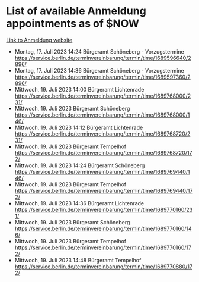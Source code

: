 # List of available Anmeldung appointments as of $NOW
[Link to Anmeldung website](https://service.berlin.de/terminvereinbarung/termin/tag.php?termin=1&anliegen[]=120686&dienstleisterlist=122210,122217,327316,122219,327312,122227,327314,122231,327346,122243,327348,122254,122252,329742,122260,329745,122262,329748,122271,327278,122273,327274,122277,327276,330436,122280,327294,122282,327290,122284,327292,122291,327270,122285,327266,122286,327264,122296,327268,150230,329760,122297,327286,122294,327284,122312,329763,122314,329775,122304,327330,122311,327334,122309,327332,317869,122281,327352,122279,329772,122283,122276,327324,122274,327326,122267,329766,122246,327318,122251,327320,122257,327322,122208,327298,122226,327300&herkunft=http%3A%2F%2Fservice.berlin.de%2Fdienstleistung%2F120686%2F)
- Montag, 17. Juli 2023 14:24 Bürgeramt Schöneberg - Vorzugstermine https://service.berlin.de/terminvereinbarung/termin/time/1689596640/2896/
- Montag, 17. Juli 2023 14:36 Bürgeramt Schöneberg - Vorzugstermine https://service.berlin.de/terminvereinbarung/termin/time/1689597360/2896/
- Mittwoch, 19. Juli 2023 14:00 Bürgeramt Lichtenrade https://service.berlin.de/terminvereinbarung/termin/time/1689768000/231/
- Mittwoch, 19. Juli 2023  Bürgeramt Schöneberg https://service.berlin.de/terminvereinbarung/termin/time/1689768000/146/
- Mittwoch, 19. Juli 2023 14:12 Bürgeramt Lichtenrade https://service.berlin.de/terminvereinbarung/termin/time/1689768720/231/
- Mittwoch, 19. Juli 2023  Bürgeramt Tempelhof https://service.berlin.de/terminvereinbarung/termin/time/1689768720/172/
- Mittwoch, 19. Juli 2023 14:24 Bürgeramt Schöneberg https://service.berlin.de/terminvereinbarung/termin/time/1689769440/146/
- Mittwoch, 19. Juli 2023  Bürgeramt Tempelhof https://service.berlin.de/terminvereinbarung/termin/time/1689769440/172/
- Mittwoch, 19. Juli 2023 14:36 Bürgeramt Lichtenrade https://service.berlin.de/terminvereinbarung/termin/time/1689770160/231/
- Mittwoch, 19. Juli 2023  Bürgeramt Schöneberg https://service.berlin.de/terminvereinbarung/termin/time/1689770160/146/
- Mittwoch, 19. Juli 2023  Bürgeramt Tempelhof https://service.berlin.de/terminvereinbarung/termin/time/1689770160/172/
- Mittwoch, 19. Juli 2023 14:48 Bürgeramt Tempelhof https://service.berlin.de/terminvereinbarung/termin/time/1689770880/172/
